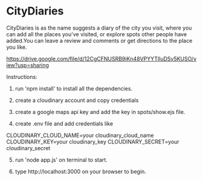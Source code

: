 # CityDiaries
CityDiaries is as the name suggests a diary of the city you visit, where you can add all the places you've visited, or explore spots other people have added.You can leave a review and comments or get directions to the place you like.

https://drive.google.com/file/d/12CgCFNUSRB9iKn48VPYYTIluDSv5KUSO/view?usp=sharing

Instructions:

1. run 'npm install' to install all the dependencies.

2. create a cloudinary account and copy credentials

3. create a google maps api key and add the key in spots/show.ejs file. 

4. create .env file and add credentials like

CLOUDINARY_CLOUD_NAME=your cloudinary_cloud_name
CLOUDINARY_KEY=your cloudinary_key
CLOUDINARY_SECRET=your cloudinary_secret

5. run 'node app.js' on terminal to start.

6. type http://localhost:3000 on your browser to begin.


